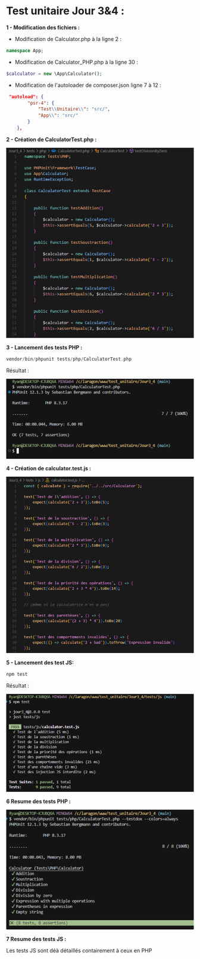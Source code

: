 # **Test unitaire Jour 3&4 :** 

**1 - Modification des fichiers :**

- Modification de Calculator.php à la ligne 2 :
```php
namespace App;
```  
  
- Modification de Calculator_PHP.php à la ligne 30 :
```php
$calculator = new \App\Calculator();
```  

- Modification de l'autoloader de composer.json ligne 7 à 12 :
```json
 "autoload": {
        "psr-4": {
            "Test\\Unitaire\\": "src/",
            "App\\": "src/"
        }
    },
```  
  


**2 - Création de CalculatorTest.php :**

![Image°1](image/1.png)
  




**3 - Lancement des tests PHP :**
```php
vendor/bin/phpunit tests/php/CalculatorTest.php
```
  


Résultat :

![Image°2](image/2.png)
  


**4 - Création de calculator.test.js :**

![Image°3](image/3.png)

  

**5 - Lancement des test JS:**

```js
npm test
```
  

Résultat :
 
![Image°4](image/4.png)
  

**6 Resume des tests PHP :**

![Image°5](image/5.png)



**7 Resume des tests JS :**

Les tests JS sont déà détaillés contairement à ceux en PHP